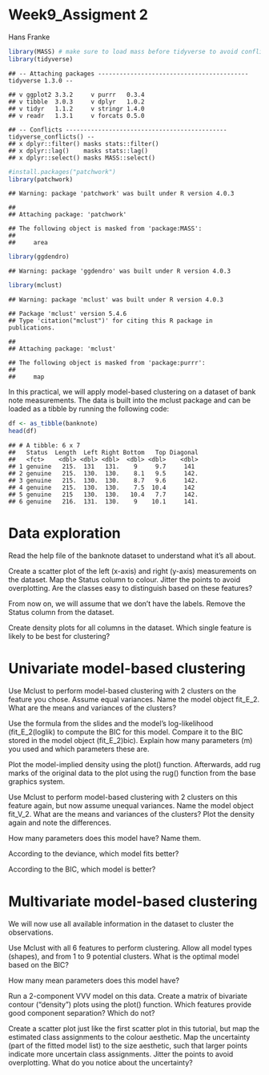 Week9\_Assigment 2
================
Hans Franke

``` r
library(MASS) # make sure to load mass before tidyverse to avoid conflicts!
library(tidyverse)
```

    ## -- Attaching packages ------------------------------------------ tidyverse 1.3.0 --

    ## v ggplot2 3.3.2     v purrr   0.3.4
    ## v tibble  3.0.3     v dplyr   1.0.2
    ## v tidyr   1.1.2     v stringr 1.4.0
    ## v readr   1.3.1     v forcats 0.5.0

    ## -- Conflicts --------------------------------------------- tidyverse_conflicts() --
    ## x dplyr::filter() masks stats::filter()
    ## x dplyr::lag()    masks stats::lag()
    ## x dplyr::select() masks MASS::select()

``` r
#install.packages("patchwork")
library(patchwork)
```

    ## Warning: package 'patchwork' was built under R version 4.0.3

    ## 
    ## Attaching package: 'patchwork'

    ## The following object is masked from 'package:MASS':
    ## 
    ##     area

``` r
library(ggdendro)
```

    ## Warning: package 'ggdendro' was built under R version 4.0.3

``` r
library(mclust)
```

    ## Warning: package 'mclust' was built under R version 4.0.3

    ## Package 'mclust' version 5.4.6
    ## Type 'citation("mclust")' for citing this R package in publications.

    ## 
    ## Attaching package: 'mclust'

    ## The following object is masked from 'package:purrr':
    ## 
    ##     map

In this practical, we will apply model-based clustering on a dataset of
bank note measurements. The data is built into the mclust package and
can be loaded as a tibble by running the following code:

``` r
df <- as_tibble(banknote)
head(df)
```

    ## # A tibble: 6 x 7
    ##   Status  Length  Left Right Bottom   Top Diagonal
    ##   <fct>    <dbl> <dbl> <dbl>  <dbl> <dbl>    <dbl>
    ## 1 genuine   215.  131   131.    9     9.7     141 
    ## 2 genuine   215.  130.  130.    8.1   9.5     142.
    ## 3 genuine   215.  130.  130.    8.7   9.6     142.
    ## 4 genuine   215.  130.  130.    7.5  10.4     142 
    ## 5 genuine   215   130.  130.   10.4   7.7     142.
    ## 6 genuine   216.  131.  130.    9    10.1     141.

# Data exploration

Read the help file of the banknote dataset to understand what it’s all
about.

Create a scatter plot of the left (x-axis) and right (y-axis)
measurements on the dataset. Map the Status column to colour. Jitter the
points to avoid overplotting. Are the classes easy to distinguish based
on these features?

From now on, we will assume that we don’t have the labels. Remove the
Status column from the dataset.

Create density plots for all columns in the dataset. Which single
feature is likely to be best for clustering?

# Univariate model-based clustering

Use Mclust to perform model-based clustering with 2 clusters on the
feature you chose. Assume equal variances. Name the model object
fit\_E\_2. What are the means and variances of the clusters?

Use the formula from the slides and the model’s log-likelihood
(fit\_E\_2\(loglik) to compute the BIC for this model. Compare it to the BIC stored in the model object (fit_E_2\)bic).
Explain how many parameters (m) you used and which parameters these are.

Plot the model-implied density using the plot() function. Afterwards,
add rug marks of the original data to the plot using the rug() function
from the base graphics system.

Use Mclust to perform model-based clustering with 2 clusters on this
feature again, but now assume unequal variances. Name the model object
fit\_V\_2. What are the means and variances of the clusters? Plot the
density again and note the differences.

How many parameters does this model have? Name them.

According to the deviance, which model fits better?

According to the BIC, which model is better?

# Multivariate model-based clustering

We will now use all available information in the dataset to cluster the
observations.

Use Mclust with all 6 features to perform clustering. Allow all model
types (shapes), and from 1 to 9 potential clusters. What is the optimal
model based on the BIC?

How many mean parameters does this model have?

Run a 2-component VVV model on this data. Create a matrix of bivariate
contour (“density”) plots using the plot() function. Which features
provide good component separation? Which do not?

Create a scatter plot just like the first scatter plot in this tutorial,
but map the estimated class assignments to the colour aesthetic. Map the
uncertainty (part of the fitted model list) to the size aesthetic, such
that larger points indicate more uncertain class assignments. Jitter the
points to avoid overplotting. What do you notice about the uncertainty?
